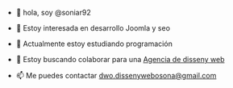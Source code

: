 - 👋 hola, soy @soniar92

- 👀 Estoy interesada en desarrollo Joomla y seo

- 🌱 Actualmente estoy estudiando programación

- 💞️ Estoy buscando colaborar para una <a href="https://dissenywebosona.cat/"> Agencia de disseny web</a>

- 📫 Me puedes contactar dwo.dissenywebosona@gmail.com

<!---
soniar92/soniar92 is a ✨ special ✨ repository because its `README.md` (this file) appears on your GitHub profile.
You can click the Preview link to take a look at your changes.
--->
